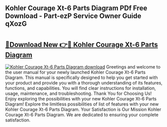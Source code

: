 ## Kohler Courage Xt-6 Parts Diagram PDf Free Download - Part-ezP Service Owner Guide qXozG

# <h2><a href="http://dflk7c.blite.top/?on=Kohler+Courage+Xt-6+Parts+Diagram">🔗Download New 👉🔴 Kohler Courage Xt-6 Parts Diagram</a></h2>

[![Kohler Courage Xt-6 Parts Diagram download](https://i.imgur.com/lujVjoI.png)](http://dflk7c.blite.top/?on=Kohler+Courage+Xt-6+Parts+Diagram)
Greetings and welcome to the user manual for your newly launched Kohler Courage Xt-6 Parts Diagram. This manual is specifically designed to help you get started with your product and provide you with a thorough understanding of its features, functions, and capabilities. You will find clear instructions for installation, usage, maintenance, and troubleshooting. Thank You for Choosing Us! Enjoy exploring the possibilities with your new Kohler Courage Xt-6 Parts Diagram! Explore the limitless possibilities of list of features with your new Kohler Courage Xt-6 Parts Diagram. Your Satisfaction is Our Mission Kohler Courage Xt-6 Parts Diagram. We are dedicated to ensuring your complete satisfaction.
